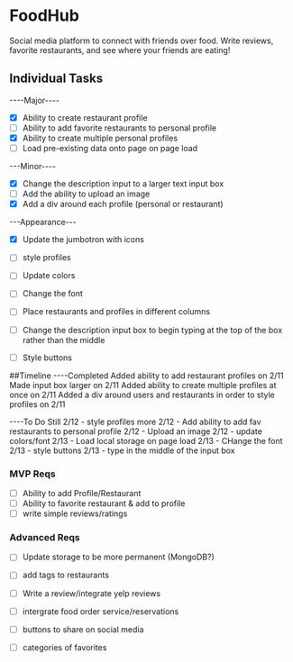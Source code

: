 # FoodHub
Social media platform to connect with friends over food. Write reviews, favorite restaurants, and see where your friends are eating!


## Individual Tasks
----Major----
- [x] Ability to create restaurant profile
- [ ] Ability to add favorite restaurants to personal profile
- [x] Ability to create multiple personal profiles
- [ ] Load pre-existing data onto page on page load

---Minor----
- [x] Change the description input to a larger text input box
- [ ] Add the ability to upload an image
- [x] Add a div around each profile (personal or restaurant)

---Appearance---
- [x] Update the jumbotron with icons
- [ ] style profiles
- [ ] Update colors
- [ ] Change the font
- [ ] Place restaurants and profiles in different columns
- [ ] Change the description input box to begin typing at the top of the box rather than the middle
- [ ] Style buttons


##Timeline
----Completed
 Added ability to add restaurant profiles on 2/11
 Made input box larger on 2/11
 Added ability to create multiple profiles at once on 2/11
 Added a div around users and restaurants in order to style profiles on 2/11


----To Do Still
 2/12 - style profiles more
 2/12 - Add ability to add fav restaurants to personal profile
 2/12 - Upload an image
 2/12 - update colors/font
 2/13 - Load local storage on page load
 2/13 - CHange the font
 2/13 - style buttons
 2/13 - type in the middle of the input box


### MVP Reqs
- [ ] Ability to add Profile/Restaurant
- [ ] Ability to favorite restaurant & add to profile
- [ ] write simple reviews/ratings

### Advanced Reqs
- [ ] Update storage to be more permanent (MongoDB?)
- [ ] add tags to restaurants
- [ ] Write a review/integrate yelp reviews
- [ ] intergrate food order service/reservations
- [ ] buttons to share on social media
- [ ] categories of favorites

